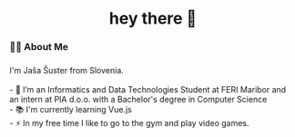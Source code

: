 <!---
jasasuster/jasasuster is a ✨ special ✨ repository because its `README.md` (this file) appears on your GitHub profile.
You can click the Preview link to take a look at your changes.
--->

###

<h1 align="center">hey there 👋</h1>

###

<h3 align="left">👩‍💻  About Me</h3>

###

<p align="left">I'm Jaša Šuster from Slovenia.<br><br>- 🔭 I’m an Informatics and Data Technologies Student at FERI Maribor and an intern at PIA d.o.o. with a Bachelor's degree in Computer Science <br>- 📚 I'm currently learning Vue.js<br>- ⚡ In my free time I like to go to the gym and play video games.</p>

<!--
###

<h3 align="left">🔥   My Stats :</h3>

###

<div align="center">
  <img src="https://github-readme-stats.vercel.app/api/top-langs?username=jasasuster&locale=en&hide_title=false&layout=compact&card_width=320&langs_count=5&theme=dark&hide_border=false" height="150" alt="languages graph"  />
</div>

###
-->
